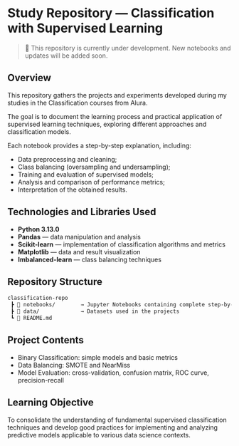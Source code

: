 # Study Repository — Classification with Supervised Learning
> 🚧 This repository is currently under development. New notebooks and updates will be added soon.

## Overview
This repository gathers the projects and experiments developed during my studies in the Classification courses from Alura.

The goal is to document the learning process and practical application of supervised learning techniques, exploring different approaches and classification models.

Each notebook provides a step-by-step explanation, including:

- Data preprocessing and cleaning;
- Class balancing (oversampling and undersampling);
- Training and evaluation of supervised models;
- Analysis and comparison of performance metrics;
- Interpretation of the obtained results.

## Technologies and Libraries Used

- **Python 3.13.0**
- **Pandas** — data manipulation and analysis
- **Scikit-learn** — implementation of classification algorithms and metrics
- **Matplotlib** — data and result visualization
- **Imbalanced-learn** — class balancing techniques

## Repository Structure

```bash
classification-repo
 ┣ 📁 notebooks/        → Jupyter Notebooks containing complete step-by-step classifications
 ┣ 📁 data/             → Datasets used in the projects
 ┗ 📄 README.md
```

## Project Contents
- Binary Classification: simple models and basic metrics 
- Data Balancing: SMOTE and NearMiss
- Model Evaluation: cross-validation, confusion matrix, ROC curve, precision-recall

## Learning Objective
To consolidate the understanding of fundamental supervised classification techniques and develop good practices for implementing and analyzing predictive models applicable to various data science contexts.
